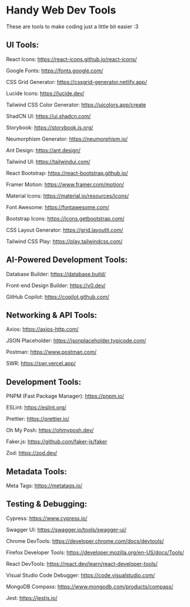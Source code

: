 # Handy Web Dev Tools

These are tools to make coding just a little bit easier :3

## UI Tools:

React Icons: https://react-icons.github.io/react-icons/

Google Fonts: https://fonts.google.com/

CSS Grid Generator: https://cssgrid-generator.netlify.app/

Lucide Icons: https://lucide.dev/

Tailwind CSS Color Generator: https://uicolors.app/create

ShadCN UI: https://ui.shadcn.com/

Storybook: https://storybook.js.org/

Neumorphism Generator: https://neumorphism.io/

Ant Design: https://ant.design/

Tailwind UI: https://tailwindui.com/

React Bootstrap: https://react-bootstrap.github.io/

Framer Motion: https://www.framer.com/motion/

Material Icons: https://material.io/resources/icons/

Font Awesome: https://fontawesome.com/

Bootstrap Icons: https://icons.getbootstrap.com/

CSS Layout Generator: https://grid.layoutit.com/

Tailwind CSS Play: https://play.tailwindcss.com/
## AI-Powered Development Tools:

Database Builder: https://database.build/

Front-end Design Builder: https://v0.dev/

GitHub Copilot: https://copilot.github.com/
## Networking & API Tools:

Axios: https://axios-http.com/

JSON Placeholder: https://jsonplaceholder.typicode.com/

Postman: https://www.postman.com/

SWR: https://swr.vercel.app/
## Development Tools:

PNPM (Fast Package Manager): https://pnpm.io/

ESLint: https://eslint.org/

Prettier: https://prettier.io/

Oh My Posh: https://ohmyposh.dev/

Faker.js: https://github.com/faker-js/faker

Zod: https://zod.dev/
## Metadata Tools:

Meta Tags: https://metatags.io/
## Testing & Debugging:

Cypress: https://www.cypress.io/

Swagger UI: https://swagger.io/tools/swagger-ui/

Chrome DevTools: https://developer.chrome.com/docs/devtools/

Firefox Developer Tools: https://developer.mozilla.org/en-US/docs/Tools/

React DevTools: https://react.dev/learn/react-developer-tools/

Visual Studio Code Debugger: https://code.visualstudio.com/

MongoDB Compass: https://www.mongodb.com/products/compass/

Jest: https://jestjs.io/
